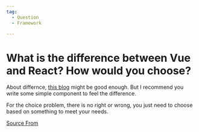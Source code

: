 ```yaml
---
tag:
  - Question
  - Framework

---
```

  
# What is the difference between Vue and React? How would you choose?

About differnce, [this blog](https://www.mindk.com/blog/react-vs-vue) might be good enough. But I recommend you write some simple component to feel the difference.

For the choice problem, there is no right or wrong, you just need to choose based on something to meet your needs.


[Source From](https://bigfrontend.dev/question/vue-vs-react)

  